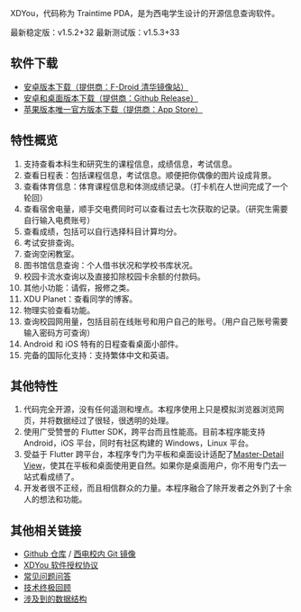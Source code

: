 XDYou，代码称为 Traintime PDA，是为西电学生设计的开源信息查询软件。

最新稳定版：v1.5.2+32
最新测试版：v1.5.3+33

## 软件下载

 - [安卓版本下载（提供商：F-Droid 清华镜像站）](https://mirrors.tuna.tsinghua.edu.cn/fdroid/repo/io.github.benderblog.traintime_pda_323.apk)
 - [安卓和桌面版本下载（提供商：Github Release）](https://github.com/BenderBlog/traintime_pda/releases)
 - [苹果版本唯一官方版本下载（提供商：App Store）](https://apps.apple.com/us/app/xdyou/id6461723688?l=zh-Hans-CN)

## 特性概览

1. 支持查看本科生和研究生的课程信息，成绩信息，考试信息。
2. 查看日程表：包括课程信息，考试信息。顺便把你偶像的图片设成背景。
3. 查看体育信息：体育课程信息和体测成绩记录。（打卡机在人世间完成了一个轮回）
4. 查看宿舍电量，顺手交电费同时可以查看过去七次获取的记录。（研究生需要自行输入电费账号）
5. 查看成绩，包括可以自行选择科目计算均分。
6. 考试安排查询。
7. 查询空闲教室。
8. 图书馆信息查询：个人借书状况和学校书库状况。
9. 校园卡流水查询以及直接扣除校园卡余额的付款码。
10. 其他小功能：请假，报修之类。
11. XDU Planet：查看同学的博客。
12. 物理实验查看功能。
13. 查询校园网用量，包括目前在线账号和用户自己的账号。（用户自己账号需要输入密码方可查询）
14. Android 和 iOS 特有的日程查看桌面小部件。
15. 完备的国际化支持：支持繁体中文和英语。

## 其他特性

1. 代码完全开源，没有任何遥测和埋点。本程序使用上只是模拟浏览器浏览网页，并将数据经过了很轻，很透明的处理。
2. 使用广受赞誉的 Flutter SDK，跨平台而且性能高。目前本程序能支持 Android，iOS 平台，同时有社区构建的 Windows，Linux 平台。
3. 受益于 Flutter 跨平台，本程序专门为平板和桌面设计适配了[Master-Detail View](https://blogs.windows.com/windowsdeveloper/2017/05/01/master-master-detail-pattern/)，使其在平板和桌面使用更自然。如果你是桌面用户，你不用专门去一站式看成绩了。
4. 开发者很不正经，而且相信群众的力量。本程序融合了除开发者之外到了十余人的想法和功能。

## 其他相关链接

 - [Github 仓库](https://github.com/BenderBlog/traintime_pda) / [西电校内 Git 镜像](https://linux.xidian.edu.cn/git/SuperBart/watermeter)
 - [XDYou 软件授权协议](xdyou_eula.md)
 - [常见问题问答](faq.md)
 - [技术终极回顾](https://legacy.superbart.top/writing/Traintime%20PDA%20Ultimate%20Review.html)
 - [涉及到的数据结构](data_structure.md)
